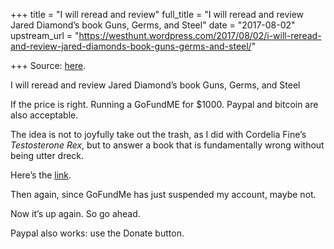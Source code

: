 +++
title = "I will reread and review"
full_title = "I will reread and review Jared Diamond’s book Guns, Germs, and Steel"
date = "2017-08-02"
upstream_url = "https://westhunt.wordpress.com/2017/08/02/i-will-reread-and-review-jared-diamonds-book-guns-germs-and-steel/"

+++
Source: [here](https://westhunt.wordpress.com/2017/08/02/i-will-reread-and-review-jared-diamonds-book-guns-germs-and-steel/).

I will reread and review Jared Diamond’s book Guns, Germs, and Steel

If the price is right. Running a GoFundME for $1000. Paypal and bitcoin
are also acceptable.

The idea is not to joyfully take out the trash, as I did with Cordelia
Fine’s *Testosterone Rex*, but to answer a book that is fundamentally
wrong without being utter dreck.

Here’s the [link](https://www.gofundme.com/review-guns-germs-and-steel).

Then again, since GoFundMe has just suspended my account, maybe not.

Now it’s up again. So go ahead.

Paypal also works: use the Donate button.

